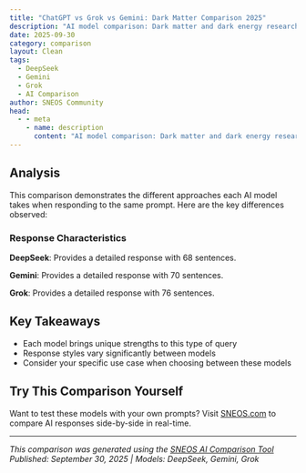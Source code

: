 ```yaml
---
title: "ChatGPT vs Grok vs Gemini: Dark Matter Comparison 2025"
description: "AI model comparison: Dark matter and dark energy research - universe composition mysteries..."
date: 2025-09-30
category: comparison
layout: Clean
tags:
  - DeepSeek
  - Gemini
  - Grok
  - AI Comparison
author: SNEOS Community
head:
  - - meta
    - name: description
      content: "AI model comparison: Dark matter and dark energy research - universe composition mysteries..."
---
```


<ChatComparison
  title="ChatGPT vs Grok vs Gemini: Dark Matter Comparison 2025"
  prompt="Dark matter and dark energy research - universe composition mysteries"
  :responses='{
    "DeepSeek": "Of course. The mysteries of dark matter and dark energy represent the frontier of modern cosmology, revealing that the universe we understand\u2014the atoms, stars, and planets\u2014makes up only a tiny fraction of what\u0027s actually out there.\n\nHere is a comprehensive breakdown of the research into these two profound mysteries.\n\n---\n\n### The Cosmic Pie Chart: What We Know We Don\u0027t Know\n\nFirst, let\u0027s set the stage. According to the prevailing **Lambda-CDM model**, the composition of the universe is:\n\n*   **68% Dark Energy:** The force driving the accelerated expansion of the universe.\n*   **27% Dark Matter:** The invisible scaffolding that holds galaxies and clusters together.\n*   **5% Normal Matter (Baryonic):** Everything we can see, touch, and are made of\u2014stars, planets, gas, and dust.\n\nThis means **95% of the universe is composed of substances we cannot directly see and do not understand.**\n\n---\n\n### Part 1: The Mystery of Dark Matter\n\n#### What is the Problem?\nIn the 1930s, astronomer Fritz Zwicky observed the Coma Galaxy Cluster and found that the visible mass of the galaxies was far too small to provide enough gravity to hold the cluster together. He coined the term \u0022Dunkle Materie\u0022 (dark matter). Decades later, Vera Rubin confirmed this on a galactic scale by showing that stars at the edges of galaxies orbit just as fast as those near the center, defying the laws of gravity unless a massive, invisible \u0022halo\u0022 of matter surrounds the galaxy.\n\n#### The Evidence for Dark Matter:\n1.  **Galaxy Rotation Curves:** Stars orbit too fast for the visible mass to hold them in.\n2.  **Gravitational Lensing:** The gravity of galaxy clusters bends light from objects behind them (as predicted by Einstein). The degree of bending indicates far more mass than is visible.\n3.  **Cosmic Microwave Background (CMB):** The precise patterns in the afterglow of the Big Bang can only be explained if dark matter is present, as it governed how structures clumped together in the early universe.\n4.  **Large-Scale Structure:** The distribution and formation of galaxies and galaxy clusters across the cosmos match simulations that include dark matter.\n\n#### What Could It Be? The Leading Candidates:\n*   **WIMPs (Weakly Interacting Massive Particles):** The long-standing favorite. These are hypothetical particles that don\u0027t interact with light but have mass and feel gravity. They would interact only through the weak nuclear force and gravity. Massive underground experiments (like LUX-ZEPLIN and XENONnT) are trying to directly detect them.\n*   **Axions:** Extremely light, theoretical particles proposed to solve a different problem in particle physics. They are now a top contender for dark matter. Experiments like ADMX are searching for them.\n*   **MACHOs (Massive Astrophysical Compact Halo Objects):** These are normal, baryonic objects like black holes, neutron stars, or brown dwarfs that are simply too dim to see. However, surveys have ruled these out as the *primary* component of dark matter.\n*   **Modified Gravity (MOND):** A minority but persistent theory suggests we don\u0027t need dark matter; instead, our understanding of gravity (Newton\u0027s and Einstein\u0027s laws) is incomplete on galactic scales. While it can explain some rotation curves, it struggles to account for all the evidence, particularly from the Bullet Cluster and the CMB.\n\n---\n\n### Part 2: The Mystery of Dark Energy\n\n#### What is the Problem?\nIn 1998, two independent teams studying distant supernovae made a shocking discovery: the expansion of the universe is not slowing down due to gravity, as everyone expected, but is **accelerating**. Some unknown repulsive force is overpowering gravity on the largest scales. This force was dubbed \u0022Dark Energy.\u0022\n\n#### The Evidence for Dark Energy:\n1.  **Supernova Observations:** Type Ia supernovae serve as \u0022standard candles\u0022 for measuring cosmic distances. The faintness of these distant supernovae revealed they were farther away than they should be in a decelerating universe.\n2.  **CMB \u002B Large-Scale Structure:** Combined data from the CMB and the distribution of galaxies provides a precise measurement of the universe\u0027s geometry and energy content, both pointing to a dominant dark energy component.\n3.  **Baryon Acoustic Oscillations:** These are frozen \u0022imprints\u0022 in the distribution of galaxies from sound waves in the early universe. They act as a standard ruler, confirming the accelerated expansion.\n\n#### What Could It Be? The Leading Hypotheses:\n*   **Cosmological Constant (\u039B):** Einstein\u0027s \u0022biggest blunder\u0022 is now the front-runner. It proposes that empty space itself has an intrinsic, constant energy density. As the universe expands, more space is created, and thus more repulsive energy, leading to acceleration. The main problem is that the predicted value of this energy from quantum theory is **10^120 times larger** than what we observe\u2014the worst prediction in the history of physics.\n*   **Quintessence:** A dynamic energy field that fills space but varies over time. Unlike the cosmological constant, it could change in strength and could even be attractive (decelerating) in some epochs. Finding evidence for quintessence is a major goal of current research.\n*   **A Flaw in General Relativity:** Perhaps Einstein\u0027s theory of gravity breaks down on cosmic scales. If so, we wouldn\u0027t need dark energy; a modified theory of gravity would explain the acceleration. So far, no such modification has successfully replaced the Lambda-CDM model.\n\n---\n\n### Current and Future Research\n\nScientists are using a multi-pronged approach to solve these mysteries:\n\n**For Dark Matter:**\n*   **Direct Detection:** Ultra-sensitive, deep-underground labs are waiting for a dark matter particle to bump into a normal atomic nucleus.\n*   **Indirect Detection:** Telescopes in space and on Earth (like the Fermi Gamma-ray Space Telescope) look for gamma rays or other signals produced when dark matter particles annihilate.\n*   **Collider Creation:** The Large Hadron Collider (LHC) smashes protons together at high energies, hoping to create dark matter particles.\n*   **Astrophysical Probes:** The James Webb Space Telescope (JWST) and the Vera C. Rubin Observatory will map the distribution of dark matter with unprecedented precision through gravitational lensing.\n\n**For Dark Energy:**\n*   **Large Sky Surveys:** Projects like the **Dark Energy Spectroscopic Instrument (DESI)**, the **Euclid Space Telescope**, and the **Vera C. Rubin Observatory** are mapping tens of millions of galaxies and quasars to measure the expansion history of the universe and the growth of structure, testing whether dark energy is a true constant or something dynamic like quintessence.\n\n### Conclusion: The Grand Picture\n\nDark matter and dark energy are not just two random mysteries; they are deeply connected. **Dark matter\u0027s gravity builds the cosmic structures**, acting as the cosmic \u0022glue.\u0022 **Dark energy\u0027s repulsion dictates the fate of the universe**, tearing the fabric of spacetime apart on the largest scales.\n\nSolving these mysteries will require nothing less than a fundamental revolution in physics, potentially unifying the very large (General Relativity) with the very small (Quantum Mechanics). We are living in an era where the fundamental questions about the nature of reality are being asked with more clarity and urgency than ever before.",
    "Gemini": "The nature of dark matter and dark energy represents one of the biggest unsolved puzzles in modern cosmology. Together, they make up approximately **95% of the universe\u0027s total energy density**, leaving the ordinary matter we can see and interact with as just a small fraction. Understanding them is crucial for comprehending the universe\u0027s past, present, and future.\n\nHere\u0027s a breakdown of the mysteries surrounding dark matter and dark energy:\n\n**1. Dark Matter:**\n\n*   **What it is:** Dark matter is a hypothetical form of matter that doesn\u0027t interact with light or other electromagnetic radiation. We can\u0027t see it directly, but its presence is inferred from its gravitational effects on visible matter, such as the rotation curves of galaxies, the gravitational lensing of light around galaxy clusters, and the structure of the cosmic microwave background (CMB).\n\n*   **Evidence:**\n    *   **Galaxy Rotation Curves:** Stars and gas clouds at the outer edges of galaxies rotate much faster than predicted by the visible matter alone. This suggests the presence of a large amount of unseen matter providing additional gravitational pull.\n    *   **Gravitational Lensing:** Massive objects bend the path of light from distant objects behind them. The amount of bending is often greater than can be accounted for by the visible matter, indicating the presence of dark matter.\n    *   **Cosmic Microwave Background (CMB):** The CMB, the afterglow of the Big Bang, shows fluctuations in temperature that are consistent with the existence of dark matter.\n    *   **Galaxy Cluster Collisions:**  When galaxy clusters collide, the hot gas (which emits X-rays) is slowed down, while the galaxies themselves pass through relatively unaffected.  However, the gravitational lensing effects are offset from both the gas and the galaxies, suggesting that most of the mass lies in a separate, unseen component \u2013 dark matter.\n\n*   **Leading Candidates:**\n    *   **Weakly Interacting Massive Particles (WIMPs):** These are hypothetical particles that interact weakly with ordinary matter through the weak nuclear force and gravity. They are a popular candidate due to their potential for detection through direct and indirect methods.\n    *   **Axions:**  Extremely light particles that were originally proposed to solve a problem in particle physics (the strong CP problem). They are another viable dark matter candidate.\n    *   **Sterile Neutrinos:**  Hypothetical neutrinos that don\u0027t interact through the weak force.\n    *   **Primordial Black Holes (PBHs):**  Black holes formed in the very early universe. While they were once dismissed, there has been renewed interest in PBHs as a potential dark matter candidate, especially in certain mass ranges.\n    *   **Modified Newtonian Dynamics (MOND):** An alternative theory that proposes a modification to the laws of gravity at very low accelerations, rather than invoking dark matter. However, MOND struggles to explain many observations as well as the dark matter paradigm.\n\n*   **Research Efforts:**\n    *   **Direct Detection Experiments:** Aim to detect dark matter particles directly as they interact with ordinary matter in underground detectors (e.g., XENON, LUX-ZEPLIN, SuperCDMS).\n    *   **Indirect Detection Experiments:** Search for the products of dark matter annihilation or decay, such as gamma rays, cosmic rays, and neutrinos (e.g., Fermi-LAT, AMS-02, IceCube).\n    *   **Collider Experiments:**  Attempt to produce dark matter particles at high-energy particle colliders like the Large Hadron Collider (LHC).\n    *   **Astrophysical Observations:** Continue to study galaxy rotation curves, gravitational lensing, and the structure of the universe to refine our understanding of dark matter\u0027s distribution and properties.\n\n**2. Dark Energy:**\n\n*   **What it is:** Dark energy is a mysterious force or energy that is causing the expansion of the universe to accelerate.  Its nature is completely unknown.\n\n*   **Evidence:**\n    *   **Supernovae Type Ia:** Observations of distant Type Ia supernovae (a type of exploding star that has a consistent brightness) show that they are farther away than expected based on their redshift. This implies that the universe\u0027s expansion has been accelerating.\n    *   **Cosmic Microwave Background (CMB):** Analysis of the CMB\u0027s temperature fluctuations provides independent evidence for dark energy.\n    *   **Baryon Acoustic Oscillations (BAO):**  BAO are regular fluctuations in the density of baryonic matter (ordinary matter) in the universe. These fluctuations provide a standard ruler for measuring distances and the expansion rate of the universe, and they also support the existence of dark energy.\n    *   **Large-Scale Structure:** The distribution of galaxies on the largest scales is influenced by dark energy.\n\n*   **Leading Hypotheses:**\n    *   **Cosmological Constant:**  The simplest explanation is that dark energy is a constant energy density inherent in space itself, often associated with the vacuum energy predicted by quantum field theory. However, the observed value of dark energy is vastly smaller than theoretical predictions. This discrepancy is known as the cosmological constant problem (or the vacuum catastrophe).\n    *   **Quintessence:** A dynamic, time-evolving scalar field that permeates the universe.  Unlike the cosmological constant, quintessence can change over time, potentially explaining why the universe\u0027s acceleration is only observed now.\n    *   **Modified Gravity:**  Alternative theories that suggest the effects attributed to dark energy are actually due to modifications to Einstein\u0027s theory of general relativity. Examples include f(R) gravity and other modifications.\n    *   **Anthropic Principle:** This controversial idea suggests that the value of dark energy is simply what it is because if it were much different, the universe would not have allowed for the formation of galaxies and life.\n\n*   **Research Efforts:**\n    *   **Supernova Surveys:** Continue to observe distant supernovae to refine our measurements of the expansion rate of the universe. (e.g.,  Dark Energy Survey, Rubin Observatory\u0027s Legacy Survey of Space and Time (LSST))\n    *   **Galaxy Surveys:** Map the distribution of galaxies over vast areas of the sky to measure baryon acoustic oscillations and the growth of structure (e.g., Sloan Digital Sky Survey (SDSS), Dark Energy Spectroscopic Instrument (DESI), Euclid mission).\n    *   **Cosmic Microwave Background Experiments:**  Continue to study the CMB to obtain more precise measurements of its properties (e.g., Planck, CMB-S4).\n    *   **Theoretical Research:** Develop new theoretical models for dark energy and modified gravity to explain the observations.\n\n**Why are these Mysteries Important?**\n\n*   **Fundamental Physics:** Understanding dark matter and dark energy could revolutionize our understanding of fundamental physics, potentially leading to new theories beyond the Standard Model of particle physics and Einstein\u0027s theory of general relativity.\n*   **Cosmic Evolution:** They determine the ultimate fate of the universe. Will the expansion continue to accelerate indefinitely, leading to a \u0022Big Rip\u0022 where everything is torn apart?  Will the expansion slow down, leading to a \u0022Big Crunch\u0022 where the universe collapses back in on itself?  Or will the expansion simply continue at a constant rate?\n*   **Galaxy Formation:** Dark matter plays a crucial role in the formation and evolution of galaxies. Without it, galaxies would likely not have formed at all.\n*   **Interconnectedness:**  It\u0027s possible that dark matter and dark energy are related in ways we don\u0027t yet understand.  Solving one mystery might shed light on the other.\n\nIn summary, dark matter and dark energy remain profound mysteries that are driving a great deal of research in physics and astronomy. Unraveling these secrets promises to provide a deeper understanding of the universe and our place within it. The next decade is expected to bring significant progress in these areas, thanks to new and upcoming experiments and observational programs.\n",
    "Grok": "Dark matter and dark energy are two of the most enigmatic components of the universe, together constituting about 95% of its total energy content. Their elusive nature poses some of the deepest mysteries in cosmology and physics, as they cannot be directly observed with current technology and are inferred from their gravitational and cosmological effects. Below is an overview of dark matter and dark energy, their roles in the universe\u2019s composition, ongoing research, and the mysteries they represent.\n\n---\n\n### **1. Universe Composition**\nAccording to the current cosmological model (the Lambda-CDM model), the universe is composed of:\n- **Ordinary Matter**: Approximately 4.9% of the universe. This includes everything we can see and interact with\u2014stars, planets, galaxies, and atoms made of protons, neutrons, and electrons.\n- **Dark Matter**: Approximately 26.8% of the universe. It does not emit, absorb, or reflect light, making it invisible, but its gravitational influence is essential for explaining the formation and structure of galaxies.\n- **Dark Energy**: Approximately 68.3% of the universe. This mysterious form of energy is responsible for the accelerated expansion of the universe, acting like a repulsive force counteracting gravity.\n\nThe vast majority of the universe is thus \u0022dark,\u0022 and understanding these components is critical to unraveling the history and fate of the cosmos.\n\n---\n\n### **2. Dark Matter: The Invisible Scaffold**\n#### **What is Dark Matter?**\nDark matter is a hypothetical form of matter that does not interact with electromagnetic radiation (light), rendering it undetectable through conventional telescopes. Its existence is inferred from gravitational effects on visible matter, such as:\n- **Galaxy Rotation Curves**: Stars in galaxies rotate at speeds that cannot be explained by the gravity of visible matter alone. Dark matter is thought to form a \u0022halo\u0022 around galaxies, providing the additional gravitational pull.\n- **Gravitational Lensing**: Dark matter bends light from distant objects due to its gravitational influence, distorting the images of background galaxies.\n- **Cosmic Microwave Background (CMB)**: The distribution of dark matter in the early universe influenced the patterns observed in the CMB, the remnant radiation from the Big Bang.\n- **Large-Scale Structure**: Dark matter acted as the gravitational framework for the formation of galaxies and galaxy clusters.\n\n#### **Properties and Candidates**\n- Dark matter is thought to be non-baryonic (not made of protons and neutrons) and \u0022cold\u0022 (moving slowly compared to the speed of light), as \u0022hot\u0022 dark matter would not clump enough to form structures.\n- Possible candidates include:\n  - **Weakly Interacting Massive Particles (WIMPs)**: Hypothetical particles that interact weakly with ordinary matter.\n  - **Axions**: Very light particles proposed as a solution to problems in quantum chromodynamics.\n  - **Sterile Neutrinos**: A type of neutrino that does not interact via the weak force.\n  - **Primordial Black Holes**: Hypothetical black holes formed in the early universe.\n\n#### **Research Efforts**\n- **Direct Detection**: Experiments like the Large Underground Xenon (LUX) and XENON1T aim to detect dark matter particles colliding with nuclei in highly sensitive detectors buried deep underground to shield from cosmic rays.\n- **Indirect Detection**: Observatories like the Fermi Gamma-ray Space Telescope search for signals of dark matter particles annihilating or decaying into detectable radiation.\n- **Particle Colliders**: The Large Hadron Collider (LHC) at CERN attempts to produce dark matter particles or related phenomena by smashing particles at high energies.\n- **Astrophysical Observations**: Surveys like the Dark Energy Survey (DES) and upcoming projects like the Vera C. Rubin Observatory\u2019s Legacy Survey of Space and Time (LSST) map the distribution of dark matter through gravitational lensing.\n\n#### **Mysteries**\n- What is the true nature of dark matter? Is it a single type of particle, or are there multiple forms?\n- Why does dark matter not interact with light or ordinary matter except through gravity?\n- How did dark matter influence the early universe\u2019s evolution?\n\n---\n\n### **3. Dark Energy: The Cosmic Accelerator**\n#### **What is Dark Energy?**\nDark energy is a mysterious form of energy permeating all of space, driving the accelerated expansion of the universe. It was first inferred from observations of Type Ia supernovae in the late 1990s, which showed that distant galaxies are receding faster than expected. Key evidence includes:\n- **Supernova Observations**: Type Ia supernovae act as \u0022standard candles\u0022 to measure cosmic distances, revealing that the universe\u2019s expansion is speeding up.\n- **Cosmic Microwave Background**: The CMB provides a snapshot of the early universe, with its patterns indicating a flat geometry consistent with dark energy.\n- **Large-Scale Structure**: The distribution of galaxies supports a model where dark energy dominates at later times in cosmic history.\n\n#### **Properties and Theories**\n- Dark energy behaves like a repulsive force, counteracting gravity on cosmic scales. Unlike matter, it has a uniform density across space and does not dilute as the universe expands.\n- Possible explanations include:\n  - **Cosmological Constant (\u039B)**: Proposed by Einstein, this is a constant energy density associated with empty space, fitting current observations but lacking a clear physical origin.\n  - **Quintessence**: A dynamic scalar field that varies in space and time, potentially explaining why dark energy\u2019s effects became dominant only recently.\n  - **Modifications to Gravity**: Theories like f(R) gravity or other modified Newtonian dynamics suggest that dark energy might not exist and is instead a misinterpretation of gravitational laws on large scales.\n\n#### **Research Efforts**\n- **Cosmological Surveys**: Projects like the Dark Energy Spectroscopic Instrument (DESI), Euclid satellite, and LSST aim to map the universe\u2019s expansion history and the growth of cosmic structures with unprecedented precision.\n- **Supernova Studies**: Observing more Type Ia supernovae at various distances helps refine measurements of the expansion rate.\n- **Theoretical Physics**: Physicists are exploring connections between dark energy and quantum field theory, particularly the vacuum energy problem (why the observed dark energy density is so much smaller than theoretical predictions).\n\n#### **Mysteries**\n- What is the physical origin of dark energy? Is it a property of space itself or a new fundamental field?\n- Why did dark energy become dominant only after billions of years of cosmic history?\n- Is dark energy constant, or does its strength change over time, potentially affecting the universe\u2019s ultimate fate?\n\n---\n\n### **4. Interconnections and Broader Implications**\n- **Dark Matter and Dark Energy Relationship**: While dark matter clusters under gravity to form cosmic structures, dark energy drives the universe apart. Their interplay shaped the universe\u2019s evolution, with dark matter dominating in the early universe and dark energy taking over in the later stages.\n- **Cosmic Fate**: The nature of dark energy will determine whether the universe expands forever, reaches a steady state, or eventually collapses in a \u0022Big Crunch.\u0022\n- **Fundamental Physics**: Unraveling dark matter and dark energy could reveal new particles, forces, or modifications to our understanding of gravity (General Relativity) and quantum mechanics.\n\n---\n\n### **5. Current Challenges and Future Directions**\n- **Observational Precision**: Upcoming telescopes and surveys (e.g., James Webb Space Telescope, Roman Space Telescope) will provide deeper insights into the distribution of dark matter and the expansion driven by dark energy.\n- **Theoretical Gaps**: There is no consensus on the nature of either dark matter or dark energy. The cosmological constant problem (the discrepancy between observed and theoretically predicted vacuum energy) remains unresolved.\n- **Interdisciplinary Approaches**: Advances in particle physics, astrophysics, and cosmology are needed to bridge observational data with theoretical models, potentially leading to a unified theory of the universe.\n\n---\n\n### **6. Key Mysteries in Universe Composition**\n- Why is the universe so finely balanced between dark matter, dark energy, and ordinary matter? Small changes in their proportions could have drastically altered cosmic evolution.\n- Are dark matter and dark energy linked to other unsolved problems, such as the matter-antimatter asymmetry or the nature of inflation in the early universe?\n- Could there be additional unknown components of the universe beyond dark matter and dark energy?\n\n---\n\n### **Conclusion**\nDark matter and dark energy remain among the greatest unsolved mysteries in modern science, representing the invisible forces that govern the structure and fate of the universe. While significant progress has been made through observations and experiments, definitive answers remain elusive. Future research, combining cutting-edge technology and innovative theoretical frameworks, holds the promise of illuminating these cosmic enigmas and transforming our understanding of the universe. If you\u2019d like to dive deeper into specific experiments, theories, or upcoming missions, let me know!"
  }'
  published-date="14:14"
/>

## Analysis

This comparison demonstrates the different approaches each AI model takes when responding to the same prompt. Here are the key differences observed:

### Response Characteristics

**DeepSeek**: Provides a detailed response with 68 sentences. 

**Gemini**: Provides a detailed response with 70 sentences. 

**Grok**: Provides a detailed response with 76 sentences. 

## Key Takeaways

- Each model brings unique strengths to this type of query
- Response styles vary significantly between models
- Consider your specific use case when choosing between these models

## Try This Comparison Yourself

Want to test these models with your own prompts? Visit [SNEOS.com](https://sneos.com) to compare AI responses side-by-side in real-time.

---

*This comparison was generated using the [SNEOS AI Comparison Tool](https://sneos.com)*
*Published: September 30, 2025 | Models: DeepSeek, Gemini, Grok*
